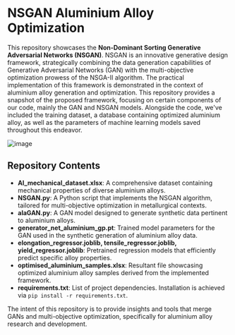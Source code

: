 # NSGAN Aluminium Alloy Optimization

This repository showcases the **Non-Dominant Sorting Generative Adversarial Networks (NSGAN)**. NSGAN is an innovative generative design framework, strategically combining the data generation capabilities of Generative Adversarial Networks (GAN) with the multi-objective optimization prowess of the NSGA-II algorithm. The practical implementation of this framework is demonstrated in the context of aluminium alloy generation and optimization. This repository provides a snapshot of the proposed framework, focusing on certain components of our code, mainly the GAN and NSGAN models. Alongside the code, we've included the training dataset, a database containing optimized aluminium alloy, as well as the parameters of machine learning models saved throughout this endeavor.

![image](https://github.com/anucecszl/NSGAN_aluminium/assets/51730485/831a1fb6-5967-4404-9a19-f4971d79d931)


## Repository Contents

- **Al_mechanical_dataset.xlsx**: A comprehensive dataset containing mechanical properties of diverse aluminium alloys.
- **NSGAN.py**: A Python script that implements the NSGAN algorithm, tailored for multi-objective optimization in metallurgical contexts.
- **alaGAN.py**: A GAN model designed to generate synthetic data pertinent to aluminium alloys.
- **generator_net_aluminium_gp.pt**: Trained model parameters for the GAN used in the synthetic generation of aluminium alloy data.
- **elongation_regressor.joblib, tensile_regressor.joblib, yield_regressor.joblib**: Pretrained regression models that efficiently predict specific alloy properties.
- **optimised_aluminium_samples.xlsx**: Resultant file showcasing optimized aluminium alloy samples derived from the implemented framework.
- **requirements.txt**: List of project dependencies. Installation is achieved via `pip install -r requirements.txt`.

The intent of this repository is to provide insights and tools that merge GANs and multi-objective optimization, specifically for aluminium alloy research and development.

